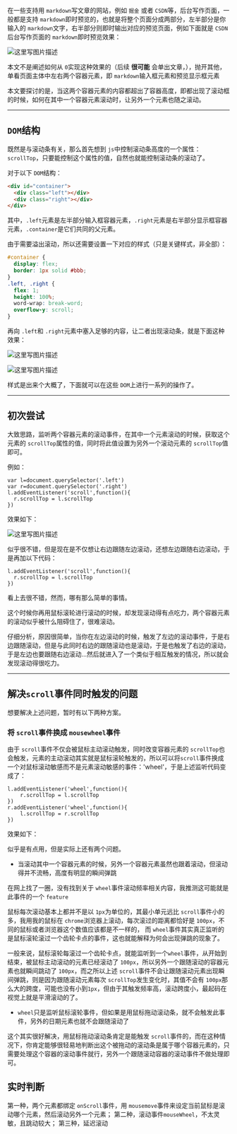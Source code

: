 在一些支持用 `markdown`写文章的网站，例如 `掘金` 或者 `CSDN`等，后台写作页面，一般都是支持 `markdown`即时预览的，也就是将整个页面分成两部分，左半部分是你输入的 `markdown`文字，右半部分则即时输出对应的预览页面，例如下面就是 `CSDN`后台写作页面的 `markdown`即时预览效果：

![这里写图片描述](http://img.blog.csdn.net/20171220145227429?watermark/2/text/aHR0cDovL2Jsb2cuY3Nkbi5uZXQvRGVlcExpZXM=/font/5a6L5L2T/fontsize/400/fill/I0JBQkFCMA==/dissolve/70/gravity/SouthEast)

本文不是阐述如何从 `0`实现这种效果的（后续 **很可能** 会单出文章，），抛开其他，单看页面主体中左右两个容器元素，即 `markdown`输入框元素和预览显示框元素

本文要探讨的是，当这两个容器元素的内容都超出了容器高度，即都出现了滚动框的时候，如何在其中一个容器元素滚动时，让另外一个元素也随之滚动。

---

## `DOM`结构

既然是与滚动条有关，那么首先想到 `js`中控制滚动条高度的一个属性： `scrollTop`，只要能控制这个属性的值，自然也就能控制滚动条的滚动了。

对于以下 `DOM`结构：

```html
<div id="container">
  <div class="left"></div>
  <div class="right"></div>
</div>
```

其中，`.left`元素是左半部分输入框容器元素，`.right`元素是右半部分显示框容器元素，`.container`是它们共同的父元素。

由于需要溢出滚动，所以还需要设置一下对应的样式（只是关键样式，非全部）：
```css
#container {
  display: flex;
  border: 1px solid #bbb;
}
.left, .right {
  flex: 1;
  height: 100%;
  word-wrap: break-word;
  overflow-y: scroll;
}
```
再向 `.left`和 `.right`元素中塞入足够的内容，让二者出现滚动条，就是下面这种效果：

![这里写图片描述](http://img.blog.csdn.net/20171220155632166?watermark/2/text/aHR0cDovL2Jsb2cuY3Nkbi5uZXQvRGVlcExpZXM=/font/5a6L5L2T/fontsize/400/fill/I0JBQkFCMA==/dissolve/70/gravity/SouthEast)

![这里写图片描述](http://img.blog.csdn.net/20171220155344554?watermark/2/text/aHR0cDovL2Jsb2cuY3Nkbi5uZXQvRGVlcExpZXM=/font/5a6L5L2T/fontsize/400/fill/I0JBQkFCMA==/dissolve/70/gravity/SouthEast)

样式是出来个大概了，下面就可以在这些 `DOM`上进行一系列的操作了。

---

## 初次尝试

大致思路，监听两个容器元素的滚动事件，在其中一个元素滚动的时候，获取这个元素的 `scrollTop`属性的值，同时将此值设置为另外一个滚动元素的 `scrollTop`值即可。

例如：

```
var l=document.querySelector('.left')
var r=document.querySelector('.right')
l.addEventListener('scroll',function(){
  r.scrollTop = l.scrollTop
})
```

效果如下：

![这里写图片描述](http://img.blog.csdn.net/20171221135052068?watermark/2/text/aHR0cDovL2Jsb2cuY3Nkbi5uZXQvRGVlcExpZXM=/font/5a6L5L2T/fontsize/400/fill/I0JBQkFCMA==/dissolve/70/gravity/SouthEast)

似乎很不错，但是现在是不仅想让右边跟随左边滚动，还想左边跟随右边滚动，于是再加以下代码：

```
l.addEventListener('scroll',function(){
  r.scrollTop = l.scrollTop
})
```

看上去很不错，然而，哪有那么简单的事情。

这个时候你再用鼠标滚轮进行滚动的时候，却发现滚动得有点吃力，两个容器元素的滚动似乎被什么阻碍住了，很难滚动。

仔细分析，原因很简单，当你在左边滚动的时候，触发了左边的滚动事件，于是右边跟随滚动，但是与此同时右边的跟随滚动也是滚动，于是也触发了右边的滚动，于是左边也要跟随右边滚动...然后就进入了一个类似于相互触发的情况，所以就会发现滚动得很吃力。

---

## 解决`scroll`事件同时触发的问题

想要解决上述问题，暂时有以下两种方案。

### 将 `scroll`事件换成 `mousewheel`事件

由于 `scroll`事件不仅会被鼠标主动滚动触发，同时改变容器元素的 `scrollTop`也会触发，元素的主动滚动其实就是鼠标滚轮触发的，所以可以将`scroll`事件换成一个对鼠标滚动敏感而不是元素滚动敏感的事件：'wheel'，于是上述监听代码变成了：

```
l.addEventListener('wheel',function(){
    r.scrollTop = l.scrollTop
})
r.addEventListener('wheel',function(){
    l.scrollTop = r.scrollTop
})
```

效果如下：

似乎是有点用，但是实际上还有两个问题。

- 当滚动其中一个容器元素的时候，另外一个容器元素虽然也跟着滚动，但滚动得并不流畅，高度有明显的瞬间弹跳

在网上找了一圈，没有找到关于 `wheel`事件滚动频率相关内容，我推测这可能就是此事件的一个 `feature`

鼠标每次滚动基本上都并不是以 `1px`为单位的，其最小单元远比 `scroll`事件小的多，我用我的鼠标在 `chrome`浏览器上滚动，每次滚过的距离都恰好是 `100px`，不同的鼠标或者浏览器这个数值应该都是不一样的，
而 `wheel`事件其实真正监听的是鼠标滚轮滚过一个齿轮卡点的事件，这也就能解释为何会出现弹跳的现象了。

一般来说，鼠标滚轮每滚过一个齿轮卡点，就能监听到一个`wheel`事件，从开始到结束，被鼠标主动滚动的元素已经滚动了 `100px`，所以另外一个跟随滚动的容器元素也就瞬间跳动了 `100px`，而之所以上述 `scroll`事件不会让跟随滚动元素出现瞬间弹跳，则是因为跟随滚动元素每次 `scrollTop`发生变化时，其值不会有 `100px`那么大的跨度，可能也没有小到`1px`，但由于其触发频率高，滚动跨度小，最起码在视觉上就是平滑滚动的了。

- `wheel`只是监听鼠标滚轮事件，但如果是用鼠标拖动滚动条，就不会触发此事件，另外的日期元素也就不会跟随滚动了

这个其实很好解决，用鼠标拖动滚动条肯定是能触发 `scroll`事件的，而在这种情况下，你肯定能够很轻易地判断出这个被拖动的滚动条是属于哪个容器元素的，只需要处理这个容器的滚动事件就行，另外一个跟随滚动容器的滚动事件不做处理即可。

## 实时判断

第一种，两个元素都绑定 `onScroll`事件，用 `mousemove`事件来设定当前鼠标是滚动哪个元素，然后滚动另外一个元素；
第二种，滚动事件`mouseWheel`，不太灵敏，且跳动较大；
第三种，延迟滚动